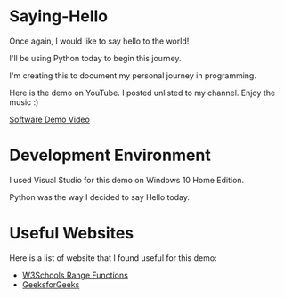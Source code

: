 # Saying-Hello
Once again, I would like to say hello to the world!

I'll be using Python today to begin this journey.

I'm creating this to document my personal journey in programming.

Here is the demo on YouTube. I posted unlisted to my channel. Enjoy the music :)

[Software Demo Video](https://youtu.be/1Qcc2Et5oz0)

# Development Environment

I used Visual Studio for this demo on Windows 10 Home Edition.

Python was the way I decided to say Hello today.

# Useful Websites

Here is a list of website that I found useful for this demo:
* [W3Schools Range Functions](https://www.w3schools.com/python/ref_func_range.asp)
* [GeeksforGeeks](https://www.geeksforgeeks.org/python-range-function/#:~:text=range()%20function%20only%20works,can%20be%20positive%20or%20negative.)
